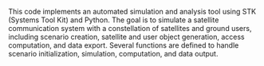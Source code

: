 This code implements an automated simulation and analysis tool using STK (Systems Tool Kit) and Python. The goal is to simulate a satellite communication system with a constellation of satellites and ground users, including scenario creation, satellite and user object generation, access computation, and data export. Several functions are defined to handle scenario initialization, simulation, computation, and data output.
